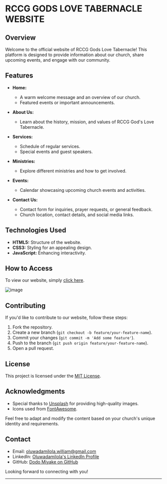 # RCCG GODS LOVE TABERNACLE WEBSITE

## Overview

Welcome to the official website of RCCG Gods Love Tabernacle! This platform is designed to provide information about our church, share upcoming events, and engage with our community.

## Features

- **Home:**
  - A warm welcome message and an overview of our church.
  - Featured events or important announcements.

- **About Us:**
  - Learn about the history, mission, and values of RCCG God's Love Tabernacle.

- **Services:**
  - Schedule of regular services.
  - Special events and guest speakers.

- **Ministries:**
  - Explore different ministries and how to get involved.

- **Events:**
  - Calendar showcasing upcoming church events and activities.

- **Contact Us:**
  - Contact form for inquiries, prayer requests, or general feedback.
  - Church location, contact details, and social media links.

## Technologies Used

- **HTML5:** Structure of the website.
- **CSS3:** Styling for an appealing design.
- **JavaScript:** Enhancing interactivity.

## How to Access

To view our website, simply [click here](https://dodomiyake.github.io/rccg-Godslovetabernacle/).

![image](https://github.com/dodomiyake/rccg-Godslovetabernacle/assets/70576110/96a54182-efe6-49ea-87f8-91cda2a5f5ee)


## Contributing

If you'd like to contribute to our website, follow these steps:

1. Fork the repository.
2. Create a new branch (`git checkout -b feature/your-feature-name`).
3. Commit your changes (`git commit -m 'Add some feature'`).
4. Push to the branch (`git push origin feature/your-feature-name`).
5. Open a pull request.

## License

This project is licensed under the [MIT License](LICENSE.md).

## Acknowledgments

- Special thanks to [Unsplash](https://unsplash.com/) for providing high-quality images.
- Icons used from [FontAwesome](https://fontawesome.com/).

Feel free to adapt and modify the content based on your church's unique identity and requirements.


## Contact

- Email: [oluwadamilola.william@gmail.com](mailto:oluwadamilola.william@gmail.com)
- LinkedIn: [Oluwadamilola's LinkedIn Profile](https://www.linkedin.com/in/oluwadamilolaxajayi)
- GitHub: [Dodo Miyake on GitHub](https://github.com/dodomiyake)

Looking forward to connecting with you!

---
